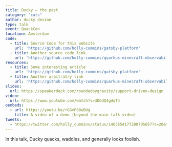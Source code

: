```yaml
---
title: Ducky – the past
category: "cats"
author: ducky devine
type: talk
event: QuackCon
location: Amsterdam
code:
  - title: Source Code for this website
    url: 'https://github.com/holly-cummins/gatsby-platform'
  - title: Another source code link
    url: 'https://github.com/holly-cummins/quarkus-minecraft-observability-extension'
resources:
  - title: Some interesting article
    url: 'https://github.com/holly-cummins/gatsby-platform'
  - title: Another arbitratry link
    url: 'https://github.com/holly-cummins/quarkus-minecraft-observability-extension'
slides:
  url: https://speakerdeck.com/roundedbygravity/support-driven-design
video:
  url: https://www.youtube.com/watch?v=3DGdQ4gdqT4
oembeds:
  - url: https://youtu.be/rGGvP88uBUg
    title: A video of a demo (beyond the main talk video)
tweets:
  - https://twitter.com/holly_cummins/status/1463554177200795657?s=20&t=e7RitQgCxLVuM-q0EzjoiQ
---
```


In this talk, Ducky quacks, waddles, and generally looks foolish.
